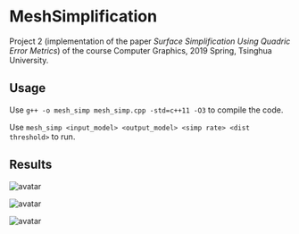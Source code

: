 # MeshSimplification
Project 2 (implementation of the paper *Surface Simplification Using Quadric Error Metrics*) of the course Computer Graphics, 2019 Spring, Tsinghua University.

## Usage

Use `g++ -o mesh_simp mesh_simp.cpp -std=c++11 -O3` to compile the code.

Use `mesh_simp <input_model> <output_model> <simp rate> <dist threshold>` to run.

## Results

![avatar](https://github.com/RecursionSheep/MeshSimplification/blob/master/results/bunny.png)

![avatar](https://github.com/RecursionSheep/MeshSimplification/blob/master/results/dragon.png)

![avatar](https://github.com/RecursionSheep/MeshSimplification/blob/master/results/horse.png)
